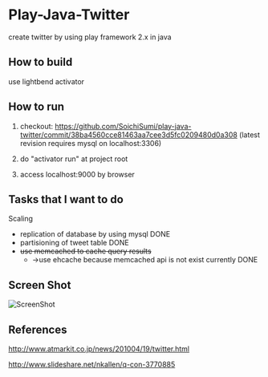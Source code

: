 # Play-Java-Twitter

create twitter by using play framework 2.x in java

## How to build 
use lightbend activator


## How to run 

1.  checkout: https://github.com/SoichiSumi/play-java-twitter/commit/38ba4560cce81463aa7cee3d5fc0209480d0a308
(latest revision requires mysql on localhost:3306)

2.  do "activator run" at project root

3.  access localhost:9000 by browser

## Tasks that I want to do
Scaling
* replication of database by using mysql DONE
* partisioning of tweet table DONE
* ~~use memcached to cache query results~~ 
  * →use ehcache because memcached api is not exist currently DONE

## Screen Shot
![ScreenShot](https://github.com/SoichiSumi/play-java-twitter/blob/master/ScreenShot.png?raw=true "Screen Shot")

## References
http://www.atmarkit.co.jp/news/201004/19/twitter.html 

http://www.slideshare.net/nkallen/q-con-3770885
